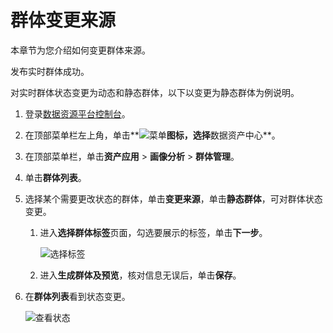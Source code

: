# 群体变更来源

本章节为您介绍如何变更群体来源。

发布实时群体成功。

对实时群体状态变更为动态和静态群体，以下以变更为静态群体为例说明。

1.  登录[数据资源平台控制台](https://dataq.console.aliyun.com)。

2.  在顶部菜单栏左上角，单击**![菜单](https://static-aliyun-doc.oss-accelerate.aliyuncs.com/assets/img/zh-CN/6504337061/p188771.png)**图标，选择**数据资产中心**。

3.  在顶部菜单栏，单击**资产应用** \> **画像分析** \> **群体管理**。

4.  单击**群体列表**。

5.  选择某个需要更改状态的群体，单击**变更来源**，单击**静态群体**，可对群体状态变更。

    1.  进入**选择群体标签**页面，勾选要展示的标签，单击**下一步**。

        ![选择标签](https://static-aliyun-doc.oss-accelerate.aliyuncs.com/assets/img/zh-CN/6899100161/p208634.png)

    2.  进入**生成群体及预览**，核对信息无误后，单击**保存**。

6.  在**群体列表**看到状态变更。

    ![查看状态](https://static-aliyun-doc.oss-accelerate.aliyuncs.com/assets/img/zh-CN/0127160161/p212129.png)


